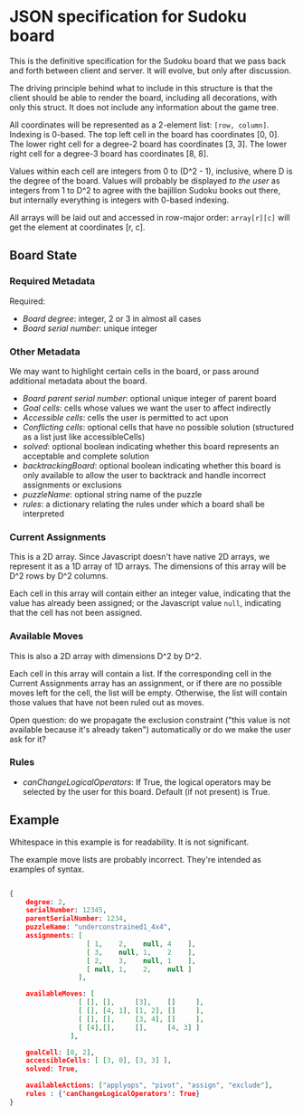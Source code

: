 # JSON specification for Sudoku board

This is the definitive specification for the Sudoku board that we pass back and forth between client and server.  It will evolve, but only after discussion.

The driving principle behind what to include in this structure is that the client should be able to render the board, including all decorations, with only this struct.  It does not include any information about the game tree.

All coordinates will be represented as a 2-element list: `[row, column]`.  Indexing is 0-based.  The top left cell in the board has coordinates [0, 0].  The lower right cell for a degree-2 board has coordinates [3, 3].  The lower right cell for a degree-3 board has coordinates [8, 8].

Values within each cell are integers from 0 to (D^2 - 1), inclusive, where D is the degree of the board.  Values will probably be displayed *to the user* as integers from 1 to D^2 to agree with the bajillion Sudoku books out there,
but internally everything is integers with 0-based indexing.

All arrays will be laid out and accessed in row-major order: `array[r][c]` will get the element at coordinates [r, c].

## Board State

### Required Metadata

Required:
- *Board degree*: integer, 2 or 3 in almost all cases
- *Board serial number*: unique integer

### Other Metadata

We may want to highlight certain cells in the board, or pass around additional metadata about the board.

- *Board parent serial number*: optional unique integer of parent board
- *Goal cells*: cells whose values we want the user to affect indirectly
- *Accessible cells*: cells the user is permitted to act upon
- *Conflicting cells*: optional cells that have no possible solution (structured as a list just like accessibleCells)
- *solved*: optional boolean indicating whether this board represents an acceptable and complete solution
- *backtrackingBoard*: optional boolean indicating whether this board is only available to allow the user to backtrack and handle incorrect assignments or exclusions
- *puzzleName*: optional string name of the puzzle
- *rules*: a dictionary relating the rules under which a board shall be interpreted

### Current Assignments

This is a 2D array.  Since Javascript doesn't have native 2D arrays, we represent it as a 1D array of 1D arrays.  The dimensions of this array will be D^2 rows by D^2 columns.

Each cell in this array will contain either an integer value, indicating that the value has already been assigned; or the Javascript value `null`, indicating that the cell has not been assigned.

### Available Moves

This is also a 2D array with dimensions D^2 by D^2.

Each cell in this array will contain a list.  If the corresponding cell in the Current Assignments array has an assignment, or if there are no possible moves left for the cell, the list will be empty.  Otherwise, the list will contain those values that have not been ruled out as moves.

Open question: do we propagate the exclusion constraint ("this value is not available because it's already taken") automatically or do we make the user ask for it?

### Rules

- *canChangeLogicalOperators*: If True, the logical operators may be selected by the user for this board.  Default (if not present) is True.

## Example

Whitespace in this example is for readability.  It is not significant.

The example move lists are probably incorrect.  They're intended as examples of syntax.

```json

{
    degree: 2,
    serialNumber: 12345,
    parentSerialNumber: 1234,
    puzzleName: "underconstrained1_4x4",
    assignments: [
                   [ 1,    2,    null, 4    ],
                   [ 3,    null, 1,    2    ],
                   [ 2,    3,    null, 1    ],
                   [ null, 1,    2,    null ]
                 ],

    availableMoves: [
                 [ [], [],     [3],    []     ],
                 [ [], [4, 1], [1, 2], []     ],
                 [ [], [],     [3, 4], []     ],
                 [ [4],[],     [],     [4, 3] ]
               ],

    goalCell: [0, 2],
    accessibleCells: [ [3, 0], [3, 3] ],
    solved: True,

    availableActions: ["applyops", "pivot", "assign", "exclude"],
    rules : {'canChangeLogicalOperators': True}
}
```
